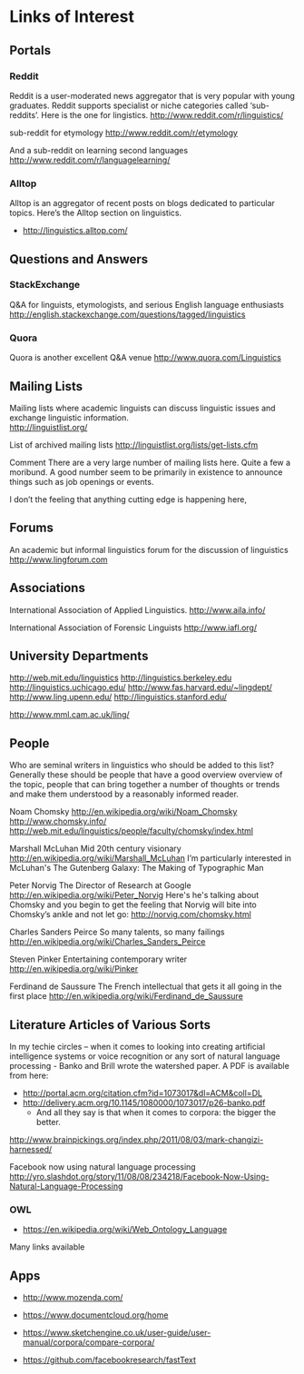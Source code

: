 

# Links of Interest


## Portals

### Reddit

Reddit is a user-moderated news aggregator that is very popular with young graduates. Reddit supports specialist or niche categories called ‘sub-reddits’. Here is the one for lingistics.
http://www.reddit.com/r/linguistics/ 

sub-reddit for etymology
http://www.reddit.com/r/etymology 

And a sub-reddit on learning second languages
http://www.reddit.com/r/languagelearning/ 


### Alltop
Alltop is an aggregator of recent posts on blogs dedicated to particular topics. Here’s the Alltop section on linguistics.

* http://linguistics.alltop.com/


## Questions and Answers


### StackExchange
Q&A for linguists, etymologists, and serious English language enthusiasts 
http://english.stackexchange.com/questions/tagged/linguistics 


### Quora
Quora is another excellent Q&A venue
http://www.quora.com/Linguistics 


## Mailing Lists
Mailing lists where academic linguists can discuss linguistic issues and exchange linguistic information. 							
http://linguistlist.org/ 

List of archived mailing lists
http://linguistlist.org/lists/get-lists.cfm 

Comment
There are a very large number of mailing lists here. Quite a few a moribund. A good number seem to be primarily in existence to announce things such as job openings or events.

I don’t the feeling that anything cutting edge is happening here,

## Forums
An academic but informal linguistics forum for the discussion of linguistics
http://www.lingforum.com 



## Associations
International Association of Applied Linguistics.
http://www.aila.info/ 

International Association of Forensic Linguists
http://www.iafl.org/ 


## University Departments
http://web.mit.edu/linguistics
http://linguistics.berkeley.edu 
http://linguistics.uchicago.edu/ 
http://www.fas.harvard.edu/~lingdept/ 
http://www.ling.upenn.edu/ 
http://linguistics.stanford.edu/ 

http://www.mml.cam.ac.uk/ling/ 


## People

Who are seminal writers in linguistics who should be added to this list? Generally these should be people that have a good overview overview of the topic, people that can bring together a number of thoughts or trends and make them understood by a reasonably informed reader. 

Noam Chomsky
http://en.wikipedia.org/wiki/Noam_Chomsky 
http://www.chomsky.info/ 
http://web.mit.edu/linguistics/people/faculty/chomsky/index.html 

Marshall McLuhan
Mid 20th century visionary
http://en.wikipedia.org/wiki/Marshall_McLuhan 
I’m particularly interested in McLuhan's The Gutenberg Galaxy: The Making of Typographic Man

Peter Norvig
The Director of Research at Google
http://en.wikipedia.org/wiki/Peter_Norvig
Here's he's talking about Chomsky and you begin to get the feeling that Norvig will bite into Chomsky’s ankle and not let go:
http://norvig.com/chomsky.html

Charles Sanders Peirce
So many talents, so many failings
http://en.wikipedia.org/wiki/Charles_Sanders_Peirce 

Steven Pinker
Entertaining contemporary writer
http://en.wikipedia.org/wiki/Pinker 

Ferdinand de Saussure
The French intellectual that gets it all going in the first place
http://en.wikipedia.org/wiki/Ferdinand_de_Saussure 



## Literature Articles of Various Sorts

In my techie circles – when it comes to looking into creating artificial intelligence systems or voice recognition or any sort of natural language processing - Banko and Brill wrote the watershed paper. A PDF is available from here:

* http://portal.acm.org/citation.cfm?id=1073017&dl=ACM&coll=DL
* http://delivery.acm.org/10.1145/1080000/1073017/p26-banko.pdf
	* And all they say is that when it comes to corpora: the bigger the better.

http://www.brainpickings.org/index.php/2011/08/03/mark-changizi-harnessed/ 

Facebook now using natural language processing
http://yro.slashdot.org/story/11/08/08/234218/Facebook-Now-Using-Natural-Language-Processing


### OWL

* https://en.wikipedia.org/wiki/Web_Ontology_Language

Many links available

## Apps

* http://www.mozenda.com/
* https://www.documentcloud.org/home
* https://www.sketchengine.co.uk/user-guide/user-manual/corpora/compare-corpora/


* https://github.com/facebookresearch/fastText


